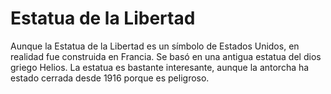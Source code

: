 # Estatua de la Libertad

Aunque la Estatua de la Libertad es un símbolo de Estados Unidos, en realidad
fue construida en Francia. Se basó en una antigua estatua del dios griego
Helios. La estatua es bastante interesante, aunque la antorcha ha estado cerrada
desde 1916 porque es peligroso.
